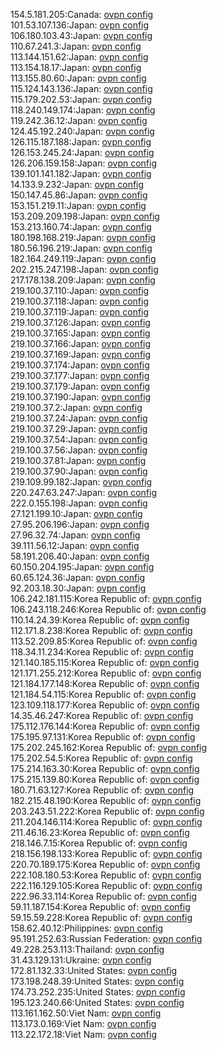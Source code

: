 154.5.181.205:Canada: [ovpn config](vpn/154_5_181_205.ovpn)  
101.53.107.136:Japan: [ovpn config](vpn/101_53_107_136.ovpn)  
106.180.103.43:Japan: [ovpn config](vpn/106_180_103_43.ovpn)  
110.67.241.3:Japan: [ovpn config](vpn/110_67_241_3.ovpn)  
113.144.151.62:Japan: [ovpn config](vpn/113_144_151_62.ovpn)  
113.154.18.17:Japan: [ovpn config](vpn/113_154_18_17.ovpn)  
113.155.80.60:Japan: [ovpn config](vpn/113_155_80_60.ovpn)  
115.124.143.136:Japan: [ovpn config](vpn/115_124_143_136.ovpn)  
115.179.202.53:Japan: [ovpn config](vpn/115_179_202_53.ovpn)  
118.240.149.174:Japan: [ovpn config](vpn/118_240_149_174.ovpn)  
119.242.36.12:Japan: [ovpn config](vpn/119_242_36_12.ovpn)  
124.45.192.240:Japan: [ovpn config](vpn/124_45_192_240.ovpn)  
126.115.187.188:Japan: [ovpn config](vpn/126_115_187_188.ovpn)  
126.153.245.24:Japan: [ovpn config](vpn/126_153_245_24.ovpn)  
126.206.159.158:Japan: [ovpn config](vpn/126_206_159_158.ovpn)  
139.101.141.182:Japan: [ovpn config](vpn/139_101_141_182.ovpn)  
14.133.9.232:Japan: [ovpn config](vpn/14_133_9_232.ovpn)  
150.147.45.86:Japan: [ovpn config](vpn/150_147_45_86.ovpn)  
153.151.219.11:Japan: [ovpn config](vpn/153_151_219_11.ovpn)  
153.209.209.198:Japan: [ovpn config](vpn/153_209_209_198.ovpn)  
153.213.160.74:Japan: [ovpn config](vpn/153_213_160_74.ovpn)  
180.198.168.219:Japan: [ovpn config](vpn/180_198_168_219.ovpn)  
180.56.196.219:Japan: [ovpn config](vpn/180_56_196_219.ovpn)  
182.164.249.119:Japan: [ovpn config](vpn/182_164_249_119.ovpn)  
202.215.247.198:Japan: [ovpn config](vpn/202_215_247_198.ovpn)  
217.178.138.209:Japan: [ovpn config](vpn/217_178_138_209.ovpn)  
219.100.37.110:Japan: [ovpn config](vpn/219_100_37_110.ovpn)  
219.100.37.118:Japan: [ovpn config](vpn/219_100_37_118.ovpn)  
219.100.37.119:Japan: [ovpn config](vpn/219_100_37_119.ovpn)  
219.100.37.126:Japan: [ovpn config](vpn/219_100_37_126.ovpn)  
219.100.37.165:Japan: [ovpn config](vpn/219_100_37_165.ovpn)  
219.100.37.166:Japan: [ovpn config](vpn/219_100_37_166.ovpn)  
219.100.37.169:Japan: [ovpn config](vpn/219_100_37_169.ovpn)  
219.100.37.174:Japan: [ovpn config](vpn/219_100_37_174.ovpn)  
219.100.37.177:Japan: [ovpn config](vpn/219_100_37_177.ovpn)  
219.100.37.179:Japan: [ovpn config](vpn/219_100_37_179.ovpn)  
219.100.37.190:Japan: [ovpn config](vpn/219_100_37_190.ovpn)  
219.100.37.2:Japan: [ovpn config](vpn/219_100_37_2.ovpn)  
219.100.37.24:Japan: [ovpn config](vpn/219_100_37_24.ovpn)  
219.100.37.29:Japan: [ovpn config](vpn/219_100_37_29.ovpn)  
219.100.37.54:Japan: [ovpn config](vpn/219_100_37_54.ovpn)  
219.100.37.56:Japan: [ovpn config](vpn/219_100_37_56.ovpn)  
219.100.37.81:Japan: [ovpn config](vpn/219_100_37_81.ovpn)  
219.100.37.90:Japan: [ovpn config](vpn/219_100_37_90.ovpn)  
219.109.99.182:Japan: [ovpn config](vpn/219_109_99_182.ovpn)  
220.247.63.247:Japan: [ovpn config](vpn/220_247_63_247.ovpn)  
222.0.155.198:Japan: [ovpn config](vpn/222_0_155_198.ovpn)  
27.121.199.10:Japan: [ovpn config](vpn/27_121_199_10.ovpn)  
27.95.206.196:Japan: [ovpn config](vpn/27_95_206_196.ovpn)  
27.96.32.74:Japan: [ovpn config](vpn/27_96_32_74.ovpn)  
39.111.56.12:Japan: [ovpn config](vpn/39_111_56_12.ovpn)  
58.191.206.40:Japan: [ovpn config](vpn/58_191_206_40.ovpn)  
60.150.204.195:Japan: [ovpn config](vpn/60_150_204_195.ovpn)  
60.65.124.36:Japan: [ovpn config](vpn/60_65_124_36.ovpn)  
92.203.18.30:Japan: [ovpn config](vpn/92_203_18_30.ovpn)  
106.242.181.115:Korea Republic of: [ovpn config](vpn/106_242_181_115.ovpn)  
106.243.118.246:Korea Republic of: [ovpn config](vpn/106_243_118_246.ovpn)  
110.14.24.39:Korea Republic of: [ovpn config](vpn/110_14_24_39.ovpn)  
112.171.8.238:Korea Republic of: [ovpn config](vpn/112_171_8_238.ovpn)  
113.52.209.85:Korea Republic of: [ovpn config](vpn/113_52_209_85.ovpn)  
118.34.11.234:Korea Republic of: [ovpn config](vpn/118_34_11_234.ovpn)  
121.140.185.115:Korea Republic of: [ovpn config](vpn/121_140_185_115.ovpn)  
121.171.255.212:Korea Republic of: [ovpn config](vpn/121_171_255_212.ovpn)  
121.184.177.148:Korea Republic of: [ovpn config](vpn/121_184_177_148.ovpn)  
121.184.54.115:Korea Republic of: [ovpn config](vpn/121_184_54_115.ovpn)  
123.109.118.177:Korea Republic of: [ovpn config](vpn/123_109_118_177.ovpn)  
14.35.46.247:Korea Republic of: [ovpn config](vpn/14_35_46_247.ovpn)  
175.112.176.144:Korea Republic of: [ovpn config](vpn/175_112_176_144.ovpn)  
175.195.97.131:Korea Republic of: [ovpn config](vpn/175_195_97_131.ovpn)  
175.202.245.162:Korea Republic of: [ovpn config](vpn/175_202_245_162.ovpn)  
175.202.54.5:Korea Republic of: [ovpn config](vpn/175_202_54_5.ovpn)  
175.214.163.30:Korea Republic of: [ovpn config](vpn/175_214_163_30.ovpn)  
175.215.139.80:Korea Republic of: [ovpn config](vpn/175_215_139_80.ovpn)  
180.71.63.127:Korea Republic of: [ovpn config](vpn/180_71_63_127.ovpn)  
182.215.48.190:Korea Republic of: [ovpn config](vpn/182_215_48_190.ovpn)  
203.243.51.222:Korea Republic of: [ovpn config](vpn/203_243_51_222.ovpn)  
211.204.146.114:Korea Republic of: [ovpn config](vpn/211_204_146_114.ovpn)  
211.46.16.23:Korea Republic of: [ovpn config](vpn/211_46_16_23.ovpn)  
218.146.7.15:Korea Republic of: [ovpn config](vpn/218_146_7_15.ovpn)  
218.156.198.133:Korea Republic of: [ovpn config](vpn/218_156_198_133.ovpn)  
220.70.189.175:Korea Republic of: [ovpn config](vpn/220_70_189_175.ovpn)  
222.108.180.53:Korea Republic of: [ovpn config](vpn/222_108_180_53.ovpn)  
222.116.129.105:Korea Republic of: [ovpn config](vpn/222_116_129_105.ovpn)  
222.96.33.114:Korea Republic of: [ovpn config](vpn/222_96_33_114.ovpn)  
59.11.187.154:Korea Republic of: [ovpn config](vpn/59_11_187_154.ovpn)  
59.15.59.228:Korea Republic of: [ovpn config](vpn/59_15_59_228.ovpn)  
158.62.40.12:Philippines: [ovpn config](vpn/158_62_40_12.ovpn)  
95.191.252.63:Russian Federation: [ovpn config](vpn/95_191_252_63.ovpn)  
49.228.253.113:Thailand: [ovpn config](vpn/49_228_253_113.ovpn)  
31.43.129.131:Ukraine: [ovpn config](vpn/31_43_129_131.ovpn)  
172.81.132.33:United States: [ovpn config](vpn/172_81_132_33.ovpn)  
173.198.248.39:United States: [ovpn config](vpn/173_198_248_39.ovpn)  
174.73.252.235:United States: [ovpn config](vpn/174_73_252_235.ovpn)  
195.123.240.66:United States: [ovpn config](vpn/195_123_240_66.ovpn)  
113.161.162.50:Viet Nam: [ovpn config](vpn/113_161_162_50.ovpn)  
113.173.0.169:Viet Nam: [ovpn config](vpn/113_173_0_169.ovpn)  
113.22.172.18:Viet Nam: [ovpn config](vpn/113_22_172_18.ovpn)  
